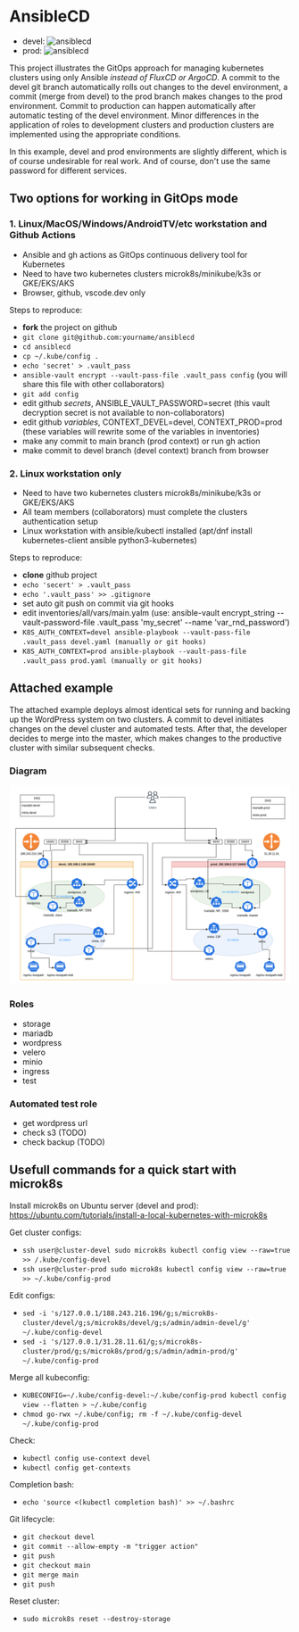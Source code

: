 # AnsibleCD

- devel: ![ansiblecd](https://github.com/skosachiov/ansiblecd/actions/workflows/main.yml/badge.svg?branch=devel)
- prod: ![ansiblecd](https://github.com/skosachiov/ansiblecd/actions/workflows/main.yml/badge.svg?branch=main)

This project illustrates the GitOps approach for managing kubernetes clusters using only Ansible *instead of FluxCD or ArgoCD*. A commit to the devel git branch automatically rolls out changes to the devel environment, a commit (merge from devel) to the prod branch makes changes to the prod environment. Commit to production can happen automatically after automatic testing of the devel environment. Minor differences in the application of roles to development clusters and production clusters are implemented using the appropriate conditions.

In this example, devel and prod environments are slightly different, which is of course undesirable for real work. And of course, don't use the same password for different services.

## Two options for working in GitOps mode

### 1. Linux/MacOS/Windows/AndroidTV/etc workstation and Github Actions

- Ansible and gh actions as GitOps continuous delivery tool for Kubernetes
- Need to have two kubernetes clusters microk8s/minikube/k3s or GKE/EKS/AKS
- Browser, github, vscode.dev only

Steps to reproduce:

- **fork** the project on github
- `git clone git@github.com:yourname/ansiblecd`
- `cd ansiblecd`
- `cp ~/.kube/config .`
- `echo 'secret' > .vault_pass`
- `ansible-vault encrypt --vault-pass-file .vault_pass config` (you will share this file with other collaborators)
- `git add config`
- edit github *secrets*, ANSIBLE_VAULT_PASSWORD=secret (this vault decryption secret is not available to non-collaborators)
- edit github *variables*, CONTEXT_DEVEL=devel, CONTEXT_PROD=prod (these variables will rewrite some of the variables in inventories)
- make any commit to main branch (prod context) or run gh action
- make commit to devel branch (devel context) branch from browser

### 2. Linux workstation only

- Need to have two kubernetes clusters microk8s/minikube/k3s or GKE/EKS/AKS
- All team members (collaborators) must complete the clusters authentication setup
- Linux workstation with ansible/kubectl installed (apt/dnf install kubernetes-client ansible python3-kubernetes)

Steps to reproduce:

- **clone** github project
- `echo 'secert' > .vault_pass`
- `echo '.vault_pass' >> .gitignore`
- set auto git push on commit via git hooks
- edit inventories/all/vars/main.yalm (use: ansible-vault encrypt_string --vault-password-file .vault_pass 'my_secret' --name 'var_rnd_password')
- `K8S_AUTH_CONTEXT=devel ansible-playbook --vault-pass-file .vault_pass devel.yaml (manually or git hooks)`
- `K8S_AUTH_CONTEXT=prod ansible-playbook --vault-pass-file .vault_pass prod.yaml (manually or git hooks)`

## Attached example

The attached example deploys almost identical sets for running and backing up the WordPress system on two clusters. A commit to devel initiates changes on the devel cluster and automated tests. After that, the developer decides to merge into the master, which makes changes to the productive cluster with similar subsequent checks.

### Diagram

![diagram](./ansiblecd.png)

### Roles

- storage
- mariadb
- wordpress
- velero
- minio
- ingress
- test

### Automated test role

- get wordpress url
- check s3 (TODO)
- check backup (TODO)

## Usefull commands for a quick start with microk8s

Install microk8s on Ubuntu server (devel and prod):
https://ubuntu.com/tutorials/install-a-local-kubernetes-with-microk8s

Get cluster configs:
- `ssh user@cluster-devel sudo microk8s kubectl config view --raw=true >> /.kube/config-devel`
- `ssh user@cluster-prod sudo microk8s kubectl config view --raw=true >> ~/.kube/config-prod`

Edit configs:
- `sed -i 's/127.0.0.1/188.243.216.196/g;s/microk8s-cluster/devel/g;s/microk8s/devel/g;s/admin/admin-devel/g' ~/.kube/config-devel`
- `sed -i 's/127.0.0.1/31.28.11.61/g;s/microk8s-cluster/prod/g;s/microk8s/prod/g;s/admin/admin-prod/g' ~/.kube/config-prod`

Merge all kubeconfig:
- `KUBECONFIG=~/.kube/config-devel:~/.kube/config-prod kubectl config view --flatten > ~/.kube/config`
- `chmod go-rwx ~/.kube/config; rm -f ~/.kube/config-devel ~/.kube/config-prod`

Check:
- `kubectl config use-context devel`
- `kubectl config get-contexts`

Completion bash:
- `echo 'source <(kubectl completion bash)' >> ~/.bashrc`

Git lifecycle:
- `git checkout devel`
- `git commit --allow-empty -m "trigger action"`
- `git push`
- `git checkout main`
- `git merge main`
- `git push`

Reset cluster:
- `sudo microk8s reset --destroy-storage`
